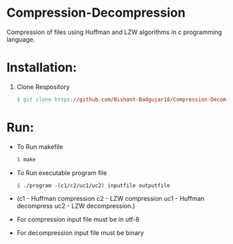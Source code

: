 # Compression-Decompression

Compression of files using Huffman and LZW algorithms in c programming language.

# Installation:

1. Clone Respository

    ```makefile
    $ git clone https://github.com/Nishant-Badgujar18/Compression-Decompression.git
    ```

# Run:

-   To Run makefile

    ```makefile
    $ make
    ```
-   To Run executable program file

    ```makefile
    $ ./program -(c1/c2/uc1/uc2) inputfile outputfile
    ```

* (c1 - Huffman compression c2 - LZW compression uc1 - Huffman decompress uc2 - LZW decompression.)

* For compression input file must be in utf-8

* For decompression input file must be binary
